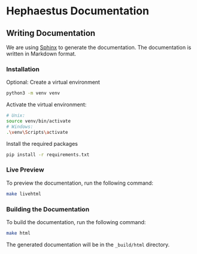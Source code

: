 # Hephaestus Documentation

## Writing Documentation

We are using [Sphinx](http://www.sphinx-doc.org/en/stable/) to generate the documentation. The documentation is written in Markdown format.

### Installation

Optional: Create a virtual environment

```bash
python3 -m venv venv
```

Activate the virtual environment:

```bash
# Unix:
source venv/bin/activate
# Windows:
.\venv\Scripts\activate
```

Install the required packages

```bash
pip install -r requirements.txt
```

### Live Preview

To preview the documentation, run the following command:

```bash
make livehtml
```

### Building the Documentation

To build the documentation, run the following command:

```bash
make html
```

The generated documentation will be in the `_build/html` directory.
